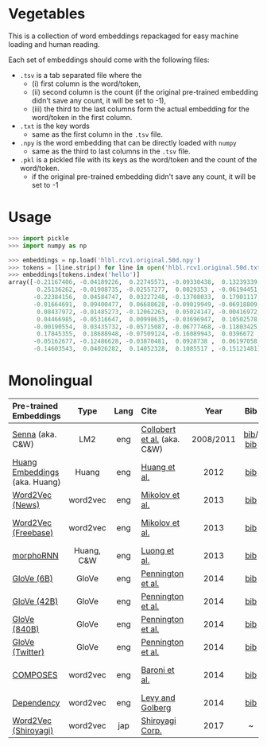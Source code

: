 # Vegetables 

This is a collection of word embeddings repackaged for easy machine loading and human reading. 

Each set of embeddings should come with the following files:
 
 - `.tsv` is a tab separated file where the 
   - (i) first column is the word/token, 
   - (ii) second column is the count (if the original pre-trained embedding didn't save any count, it will be set to -1), 
   - (iii) the third to the last columns form the actual embedding for the word/token in the first column.
 - `.txt` is the key words
   - same as the first column in the `.tsv` file.
 - `.npy` is the word embedding that can be directly loaded with `numpy`
   - same as the third to last columns in the `.tsv` file.
 - `.pkl` is a pickled file with its keys as the word/token and the count of the word/token.
   - if the original pre-trained embedding didn't save any count, it will be set to -1
 
 
Usage
====

```python
>>> import pickle 
>>> import numpy as np

>>> embeddings = np.load('hlbl.rcv1.original.50d.npy')
>>> tokens = [line.strip() for line in open('hlbl.rcv1.original.50d.txt')]
>>> embeddings[tokens.index('hello')]
array([-0.21167406, -0.04189226,  0.22745571, -0.09330438,  0.13239339,
        0.25136262, -0.01908735, -0.02557277,  0.0029353 , -0.06194451,
       -0.22384156,  0.04584747,  0.03227248, -0.13708033,  0.17901117,
       -0.01664691,  0.09400477,  0.06688628, -0.09019949, -0.06918809,
        0.08437972, -0.01485273, -0.12062263,  0.05024147, -0.00416972,
        0.04466985, -0.05316647,  0.00998635, -0.03696947,  0.10502578,
       -0.00190554,  0.03435732, -0.05715087, -0.06777468, -0.11803425,
        0.17845355,  0.18688948, -0.07509124, -0.16089943,  0.0396672 ,
       -0.05162677, -0.12486628, -0.03870481,  0.0928738 ,  0.06197058,
       -0.14603543,  0.04026282,  0.14052328,  0.1085517 , -0.15121481])
```


Monolingual 
=====

<!-- | [Turian Embeddings](https://www.kaggle.com/alvations/turian-embeddings) (aka. HLBL)|  Brown, C&W, HLBL | eng | [Turian et al.](http://anthology.aclweb.org/P/P10/P10-1040.pdf) | 2011 | [bib](https://aclanthology.info/papers/P10-1040/p10-1040.bib)| [![License](https://img.shields.io/badge/License-Unknown-ff69b4.svg)]() | [hlbl-embeddings](https://www.kaggle.com/alvations/vegetables-hlbl-embeddings) | -->

| Pre-trained Embeddings | Type | Lang | Cite | Year | Bib | License | Kaggle Dataset |
|:-|:-:|:-:|:-|:-:|:-:|:-:|:-|
| [Senna](https://ronan.collobert.com/senna/) (aka. C&W) | LM2 | eng | [Collobert et al.](http://www.jmlr.org/papers/volume12/collobert11a/collobert11a.pdf) (aka. C&W) | 2008/2011 | [bib](https://dl.acm.org/downformats.cfm?id=1390177&parent_id=1390156&expformat=bibtex)/<br>[bib](https://dl.acm.org/downformats.cfm?id=2078186&parent_id=1953048&expformat=bibtex) | [![License](https://img.shields.io/badge/License-Others-red.svg)](https://ronan.collobert.com/senna/download.html) | [senna-embeddings](https://www.kaggle.com/alvations/vegetables-senna-embeddings) |
| [Huang Embeddings](https://www.kaggle.com/alvations/huang-embeddings) (aka. Huang)| Huang | eng | [Huang et al.](http://www.aclweb.org/anthology/P12-1092) | 2012 | [bib](https://aclanthology.info/papers/P12-1092/p12-1092.bib)| [![License](https://img.shields.io/badge/License-Unknown-ff69b4.svg)]() | [huang-embeddings](https://www.kaggle.com/alvations/vegetables-huang-embeddings) | 
| [Word2Vec (News)](https://code.google.com/archive/p/word2vec/) | word2vec | eng |  [Mikolov et al.](https://arxiv.org/abs/1301.3781) | 2013 | [bib](https://dblp.uni-trier.de/rec/bibtex/journals/corr/abs-1301-3781) | [![License](https://img.shields.io/badge/License-Apache%202.0-blue.svg)](https://opensource.org/licenses/Apache-2.0) | [google-word2vec](https://www.kaggle.com/alvations/vegetables-google-word2vec) 
| [Word2Vec (Freebase)](https://code.google.com/archive/p/word2vec/) | word2vec | eng | [Mikolov et al.](https://arxiv.org/abs/1301.3781) | 2013| [bib](https://dblp.uni-trier.de/rec/bibtex/journals/corr/abs-1301-3781) | [![License](https://img.shields.io/badge/License-Apache%202.0-blue.svg)](https://opensource.org/licenses/Apache-2.0) | [google-word2vec-freebase](https://www.kaggle.com/alvations/vegetables-google-word2vec-freebase) |
| [morphoRNN](https://nlp.stanford.edu/~lmthang/morphoNLM/) | Huang, C&W | eng | [Luong et al.](http://www.aclweb.org/anthology/W13-3512) | 2013 | [bib](https://aclanthology.info/papers/W13-3512/w13-3512.bib) | [![License](https://img.shields.io/badge/License-Unknown-ff69b4.svg)]() | [csrnn-embeddings](https://www.kaggle.com/alvations/vegetables-csrnn-embeddings) | 
| [GloVe (6B)](https://nlp.stanford.edu/projects/glove/)      |GloVe| eng | [Pennington et al.](https://www.aclweb.org/anthology/D14-1162) | 2014 | [bib](https://aclanthology.info/papers/D14-1162/d14-1162.bib) | [![License](https://img.shields.io/badge/License-Apache%202.0-blue.svg)](https://opensource.org/licenses/Apache-2.0) | [stanford-glove-6b](https://www.kaggle.com/alvations/vegetables-stanford-glove-6b)|
| [GloVe (42B)](https://nlp.stanford.edu/projects/glove/)     |GloVe| eng | [Pennington et al.](https://www.aclweb.org/anthology/D14-1162) | 2014 |[bib](https://aclanthology.info/papers/D14-1162/d14-1162.bib) | [![License](https://img.shields.io/badge/License-Apache%202.0-blue.svg)](https://opensource.org/licenses/Apache-2.0) | [stanford-glove-42b](https://www.kaggle.com/alvations/vegetables-stanford-glove-42b)|
| [GloVe (840B)](https://nlp.stanford.edu/projects/glove/)    |GloVe| eng |[Pennington et al.](https://www.aclweb.org/anthology/D14-1162) | 2014 |[bib](https://aclanthology.info/papers/D14-1162/d14-1162.bib) | [![License](https://img.shields.io/badge/License-Apache%202.0-blue.svg)](https://opensource.org/licenses/Apache-2.0) | [stanford-glove-840b](https://www.kaggle.com/alvations/vegetables-stanford-glove-840b)|
| [GloVe (Twitter)](https://nlp.stanford.edu/projects/glove/) |GloVe| eng | [Pennington et al.](https://www.aclweb.org/anthology/D14-1162) | 2014 | [bib](https://aclanthology.info/papers/D14-1162/d14-1162.bib) | [![License](https://img.shields.io/badge/License-Apache%202.0-blue.svg)](https://opensource.org/licenses/Apache-2.0) | [stanford-glove-twitter](https://www.kaggle.com/alvations/vegetables-stanford-glove-twitter)|
| [COMPOSES](http://clic.cimec.unitn.it/composes/semantic-vectors.html)        | word2vec | eng | [Baroni et al.](http://www.aclweb.org/anthology/P14-1023) | 2014 | [bib](https://aclanthology.info/papers/P14-1023/p14-1023.bib) | [![License: CC BY 4.0](https://licensebuttons.net/l/by/4.0/80x15.png)](https://creativecommons.org/licenses/by/4.0/) | [composes-embeddings](https://www.kaggle.com/alvations/vegetables-composes-embeddings) |
| [Dependency](https://levyomer.wordpress.com/2014/04/25/dependency-based-word-embeddings/) | word2vec | eng | [Levy and Golberg](http://www.aclweb.org/anthology/P14-2050) | 2014 | [bib](https://aclanthology.info/papers/P14-2050/p14-2050.bib) | [![License](https://img.shields.io/badge/License-Unknown-ff69b4.svg)]() | [dependency-embeddings](https://www.kaggle.com/alvations/vegetables-dependency-embeddings)|
| [Word2Vec (Shiroyagi)](https://github.com/shiroyagicorp/japanese-word2vec-model-builder) | word2vec | jap | [Shiroyagi Corp.](http://aial.shiroyagi.co.jp/2017/02/japanese-word2vec-model-builder/) | 2017 | ~ | [![License: MIT](https://img.shields.io/badge/License-MIT-yellow.svg)](https://opensource.org/licenses/MIT) | [shiroyagi-word2vec](https://www.kaggle.com/alvations/vegetables-shiroyagi-word2vec) | 

<!-- 

| [ECO](https://github.com/azpoliak/eco)   | skip-embeds | eng | [Adam et al.](http://www.aclweb.org/anthology/E17-2081) | 2017 | | [![License](https://img.shields.io/badge/License-Unknown-ff69b4.svg)]() | ! [eco-embeddings]() | 



Multilingual
=====

| Pre-trained Embeddings | Type | #Langs | Langs | Cite | Year | Bib | License |  Kaggle Dataset |
|:-|:-:|:-:|:-:|:-:|:-:|:-:|:-|:-|
| [Polyglot](https://sites.google.com/site/rmyeid/projects/polyglot) | Senna | 117 | ... | [Al-Rfou et al.](http://www.google.com/url?q=http%3A%2F%2Fwww.aclweb.org%2Fanthology%2FW13-3520&sa=D&sntz=1&usg=AFQjCNHFu1aPKusZX5amgWa_RrOP9cbh6w) | 2013 | [bib]() | | |
| [HistWords](https://nlp.stanford.edu/projects/histwords/)        | word2vec |  4 | cmn,deu,eng,fre | [Hamilton et al.](https://aclweb.org/anthology/P/P16/P16-1141.pdf) | 2016 | [bib]() | [![License: ODbL](https://img.shields.io/badge/License-PDDL-brightgreen.svg)](https://opendatacommons.org/licenses/pddl/) | ! [histwords-embeddings]() | 
| [Fasttext](https://fasttext.cc/) | fasttext | 157 | ... | [Grave et al.](http://www.lrec-conf.org/proceedings/lrec2018/pdf/627.pdf) | 2018 | [bib]() | [![License: CC BY-SA 4.0](https://licensebuttons.net/l/by-sa/4.0/80x15.png)](https://creativecommons.org/licenses/by-sa/4.0/) | ! [fasttext-embeddings]() | 


-->
